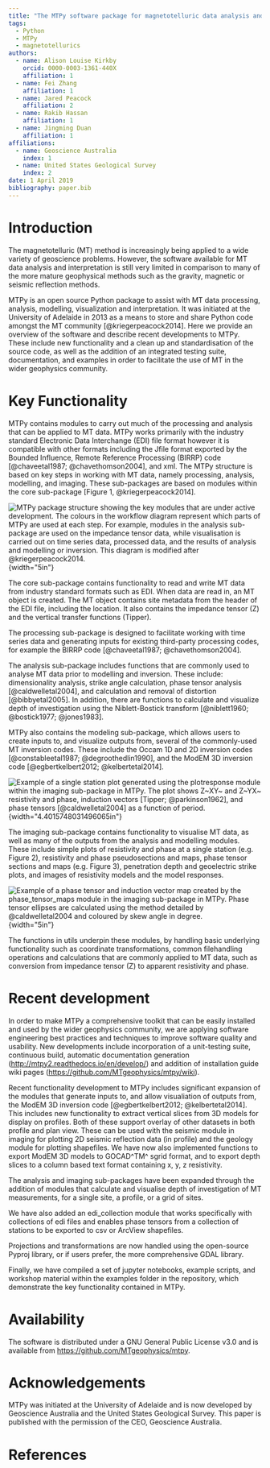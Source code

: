 ```yaml
---
title: "The MTPy software package for magnetotelluric data analysis and visualisation"
tags:
  - Python
  - MTPy
  - magnetotellurics
authors:
  - name: Alison Louise Kirkby
    orcid: 0000-0003-1361-440X
    affiliation: 1
  - name: Fei Zhang
    affiliation: 1
  - name: Jared Peacock
    affiliation: 2
  - name: Rakib Hassan
    affiliation: 1
  - name: Jingming Duan
    affiliation: 1
affiliations:
  - name: Geoscience Australia
    index: 1
  - name: United States Geological Survey
    index: 2
date: 1 April 2019
bibliography: paper.bib
---
```



# Introduction

The magnetotelluric (MT) method is increasingly being applied to a wide variety of geoscience problems. However, the software available for MT data analysis and interpretation is still very limited in comparison to many of the more mature geophysical methods such as the gravity, magnetic or seismic reflection methods.

MTPy is an open source Python package to assist with MT data processing, analysis, modelling, visualization and interpretation. It was initiated at the University of Adelaide in 2013 as a means to store and share Python code amongst the MT community [@kriegerpeacock2014]. Here we provide an overview of the software and describe recent developments to MTPy. These include new functionality and a clean up and standardisation of the source code, as well as the addition of an integrated testing suite, documentation, and examples in order to facilitate the use of MT in the wider geophysics community.

# Key Functionality

MTPy contains modules to carry out much of the processing and analysis that can be applied to MT data. MTPy works primarily with the industry standard Electronic Data Interchange (EDI) file format however it is compatible with other formats including the Jfile format exported by the Bounded Influence, Remote Reference Processing (BIRRP) code [@chaveetal1987; @chavethomson2004], and xml. The MTPy structure is based on key steps in working with MT data, namely processing, analysis, modelling, and imaging. These sub-packages are based on modules within the core sub-package [Figure 1, @kriegerpeacock2014].

![MTPy package structure showing the key modules that are under active development. The colours in the workflow diagram represent which parts of MTPy are used at each step. For example, modules in the analysis sub-package are used on the impedance tensor data, while visualisation is carried out on time series data, processed data, and the results of analysis and modelling or inversion. This diagram is modified after @kriegerpeacock2014.](paper_figures/mtpy_diagram.png){width="5in"}

The core sub-package contains functionality to read and write MT data from industry standard formats such as EDI. When data are read in, an MT object is created. The MT object contains site metadata from the header of the EDI file, including the location. It also contains the impedance tensor (Z) and the vertical transfer functions (Tipper).

The processing sub-package is designed to facilitate working with time series data and generating inputs for existing third-party processing codes, for example the BIRRP code [@chaveetal1987; @chavethomson2004].

The analysis sub-package includes functions that are commonly used to analyse MT data prior to modelling and inversion. These include: dimensionality analysis, strike angle calculation, phase tensor analysis [@caldwelletal2004], and calculation and removal of distortion [@bibbyetal2005]. In addition, there are functions to calculate and visualize depth of investigation using the Niblett-Bostick transform [@niblett1960; @bostick1977; @jones1983].

MTPy also contains the modeling sub-package, which allows users to create inputs to, and visualize outputs from, several of the commonly-used MT inversion codes. These include the Occam 1D and 2D inversion codes [@constableetal1987; @degroothedlin1990], and the ModEM 3D inversion code [@egbertkelbert2012; @kelbertetal2014].

![Example of a single station plot generated using the plotresponse module within the imaging sub-package in MTPy. The plot shows Z~XY~ and Z~YX~ resistivity and phase, induction vectors [Tipper; @parkinson1962], and phase tensors [@caldwelletal2004] as a function of period.](paper_figures/Synth00.png){width="4.4015748031496065in"}

The imaging sub-package contains functionality to visualise MT data, as well as many of the outputs from the analysis and modelling modules. These include simple plots of resistivity and phase at a single station (e.g. Figure 2), resistivity and phase pseudosections and maps, phase tensor sections and maps (e.g. Figure 3), penetration depth and geoelectric strike plots, and images of resistivity models and the model responses.

![Example of a phase tensor and induction vector map created by the phase_tensor_maps module in the imaging sub-package in MTPy. Phase tensor ellipses are calculated using the method detailed by @caldwelletal2004 and coloured by skew angle in degree.](paper_figures/phase_tensor_map100s.png){width="5in"}

The functions in utils underpin these modules, by handling basic underlying functionality such as coordinate transformations, common filehandling operations and calculations that are commonly applied to MT data, such as conversion from impedance tensor (Z) to apparent resistivity and phase.

# Recent development

In order to make MTPy a comprehensive toolkit that can be easily installed and used by the wider geophysics community, we are applying software engineering best practices and techniques to improve software quality and usability. New developments include incorporation of a unit-testing suite, continuous build, automatic documentation generation (<http://mtpy2.readthedocs.io/en/develop/>) and addition of installation guide wiki pages (<https://github.com/MTgeophysics/mtpy/wiki>).

Recent functionality development to MTPy includes significant expansion of the modules that generate inputs to, and allow visualiation of outputs from, the ModEM 3D inversion code [@egbertkelbert2012; @kelbertetal2014]. This includes new functionality to extract vertical slices from 3D models for display on profiles. Both of these support overlay of other datasets in both profile and plan view. These can be used with the seismic module in imaging for plotting 2D seismic reflection data (in profile) and the geology module for plotting shapefiles. We have now also implemented functions to export ModEM 3D models to GOCAD^TM^ sgrid format, and to export depth slices to a column based text format containing x, y, z resistivity.

The analysis and imaging sub-packages have been expanded through the addition of modules that calculate and visualise depth of investigation of MT measurements, for a single site, a profile, or a grid of sites.

We have also added an edi_collection module that works specifically with collections of edi files and enables phase tensors from a collection of stations to be exported to csv or ArcView shapefiles.

Projections and transformations are now handled using the open-source Pyproj library, or if users prefer, the more comprehensive GDAL library.

Finally, we have compiled a set of jupyter notebooks, example scripts, and workshop material within the examples folder in the repository, which demonstrate the key functionality contained in MTPy.


# Availability

The software is distributed under a GNU General Public License v3.0 and is available from <https://github.com/MTgeophysics/mtpy>.

# Acknowledgements

MTPy was initiated at the University of Adelaide and is now developed by Geoscience Australia and the United States Geological Survey. This paper is published with the permission of the CEO, Geoscience Australia.

# References


